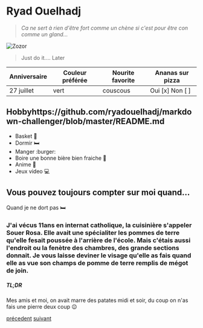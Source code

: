# Ryad Ouelhadj
>*Ca ne sert à rien d'être fort comme un chène si c'est pour être con comme un gland...*

![Zozor](https://www.liveabout.com/thmb/Ffe8cUgXEMbuZt4z9ysyvqzbIAY=/1600x1200/filters:no_upscale():max_bytes(150000):strip_icc()/animalmemes14-5ae229b4ae9ab80037197fef.jpg)

>Just do it.... Later

| Anniversaire  | Couleur préférée  |  Nourite favorite | Ananas sur pizza  |
|---|---|---|---|
| 27 juillet  | vert  | couscous  | Oui [x] Non [ ]  |

## Hobbyhttps://github.com/ryadouelhadj/markdown-challenger/blob/master/README.md
  * Basket :basketball:
  * Dormir :bed:
  * Manger :burger:
  * Boire une bonne bière bien fraiche :beer:
  * Anime :book:
  * Jeux video :computer:
  
  ## Vous pouvez toujours compter sur moi quand...
  Quand je ne dort pas :bed:
  
  ### J'ai vécus 11ans en internat catholique, la cuisinière s'appeler Souer Rosa. Elle avait une spécialiter les pommes de terre qu'elle fesait poussée à l'arrière de l'école. Mais c'étais aussi l'endroit ou la fenètre des chambres, des grande sections donnait. Je vous laisse deviner le visage qu'elle as fais quand elle as vue son champs de pomme de terre remplis de mégot de join.
  ##### TL;DR
  
  Mes amis et moi, on avait marre des patates midi et soir, du coup on n'as fais une pierre deux coup :wink:
  
  [précedent](https://github.com/DemolderOlivier/markdown-chalenge/blob/master/README.md)  [suivant](https://github.com/SamStevens23/markdown-challenge2/blob/master/README.md)
